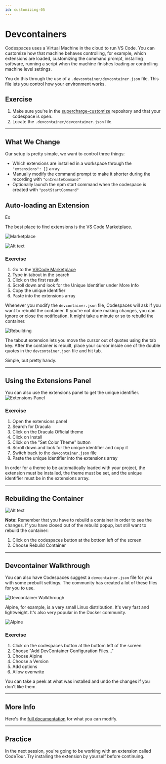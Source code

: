 ```yaml
---
id: customizing-05
---
```

# Devcontainers

Codespaces uses a Virtual Machine in the cloud to run VS Code. You can customize how that machine behaves controlling, for example, which extensions are loaded, customizing the command prompt, installing software, running a script when the machine finishes loading or controlling machine level settings.

You do this through the use of a `.devcontainer/devcontainer.json` file. This file lets you control how your environment works. 

## Exercise

1. Make sure you're in the [supercharge-customize](https://github.com/octocloudlabs/supercharge-customize) repository and that your codespace is open.
1. Locate the `.devcontainer/devcontainer.json` file.

---

## What We Change

Our setup is pretty simple, we want to control three things:

- Which extensions are installed in a workspace through the `"extensions": []` array
- Manually modify the command prompt to make it shorter during the recording with `"onCreateCommand"`
- Optionally launch the npm start command when the codespace is created with `"postStartCommand"`

## Auto-loading an Extension

Ex


The best place to find extensions is the VS Code Marketplace.

![Marketplace](screenshots/2022-11-08_00-11-51.png)

![Alt text](screenshots/2022-11-08_00-21-40.png)

### Exercise
1. Go to the [VSCode Marketplace](https://marketplace.visualstudio.com/vscode)
1. Type in tabout in the search
1. Click on the first result
1. Scroll down and look for the Unique Identifier under More Info
1. Copy the unique identifier
1. Paste into the extensions array

Whenever you modify the `devcontainer.json` file, Codespaces will ask if you want to rebuild the container. If you're not done making changes, you can ignore or close the notification. It might take a minute or so to rebuild the container.

![Rebuilding](screenshots/2022-11-08_00-23-26.png)

The tabout extension lets you move the cursor out of quotes using the tab key. After the container is rebuilt, place your cursor inside one of the double quotes in the `devcontainer.json` file and hit tab.

Simple, but pretty handy.

---

## Using the Extensions Panel

You can also use the extensions panel to get the unique identifier. 
![Extensions Panel](screenshots/2022-11-08_00-33-52.png)

### Exercise

1. Open the extensions panel
1. Search for Dracula
1. Click on the Dracula Official theme
1. Click on Install
1. Click on the "Set Color Theme" button
1. Scroll down and look for the unique identifier and copy it
1. Switch back to the `devcontainer.json` file
1. Paste the unique identifier into the extensions array

In order for a theme to be automatically loaded with your project, the extension must be installed, the theme must be set, and the unique identifier must be in the extensions array.

---

## Rebuilding the Container

![Alt text](screenshots/2022-11-08_00-46-41.png)

**Note:** Remember that you have to rebuild a container in order to see the changes. If you have closed out of the rebuild popup, but still want to rebuild the container:

1. Click on the codespaces button at the bottom left of the screen
1. Choose Rebuild Container

---

## Devcontainer Walkthrough

You can also have Codespaces suggest a `devcontainer.json` file for you with some prebuilt settings. The community has created a lot of these files for you to use.

![Devcontainer Walkthrough](screenshots/2022-11-08_00-53-56.png)

Alpine, for example, is a very small Linux distribution. It's very fast and lightweight. It's also very popular in the Docker community.

![Alpine](screenshots/2022-11-08_00-57-09.png)

### Exercise

1. Click on the codespaces button at the bottom left of the screen
1. Choose "Add DevContainer Configuration Files..."
1. Choose Alpine
1. Choose a Version
1. Add options
1. Allow overwrite

You can take a peek at what was installed and undo the changes if you don't like them.

---

## More Info

Here's the [full documentation](https://code.visualstudio.com/docs/remote/devcontainerjson-reference) for what you can modify.

---

## Practice
In the next session, you're going to be working with an extension called CodeTour. Try installing the extension by yourself before continuing.